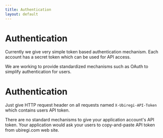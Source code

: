 ```yaml
---
title: Authentication
layout: default
---
```


# Authentication

Currently we give very simple token based authentication mechanism.
Each account has a secret token which can be used for API access.

We are working to provide standardized mechanisms such as OAuth to simplify authentication for users.

# Authentication

Just give HTTP request header on all requests named `X-Ubiregi-API-Token` which contains users API token.

There are no standard mechanisms to give your application account's API token.
Your application would ask your users to copy-and-paste API token from ubiregi.com web site.